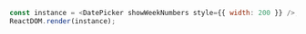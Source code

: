 <!--start-code-->

```js
const instance = <DatePicker showWeekNumbers style={{ width: 200 }} />;
ReactDOM.render(instance);
```

<!--end-code-->
